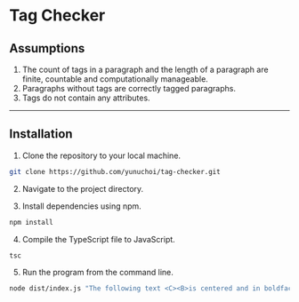 # Tag Checker

## Assumptions

1. The count of tags in a paragraph and the length of a paragraph are finite, countable and computationally manageable.
2. Paragraphs without tags are correctly tagged paragraphs.
3. Tags do not contain any attributes.


---

## Installation

1. Clone the repository to your local machine.

```bash
git clone https://github.com/yunuchoi/tag-checker.git
```

2. Navigate to the project directory.

3. Install dependencies using npm.

```bash
npm install
```

4. Compile the TypeScript file to JavaScript.

```bash
tsc
```

5. Run the program from the command line.

```bash
node dist/index.js "The following text <C><B>is centered and in boldface</B></C>"
```